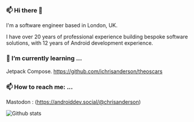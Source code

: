 ### 📫 Hi there 👋

I'm a software engineer based in London, UK.

I have over 20 years of professional experience building bespoke software solutions, with 12 years of Android development experience.

###  🌱 I’m currently learning ...

Jetpack Compose. https://github.com/ichrisanderson/theoscars

### 📫 How to reach me: ...

Mastodon : (https://androiddev.social/@chrisanderson)

![Github stats](https://github-readme-stats.vercel.app/api?username=ichrisanderson&theme=dark&show_icons=true&count_private=true)
